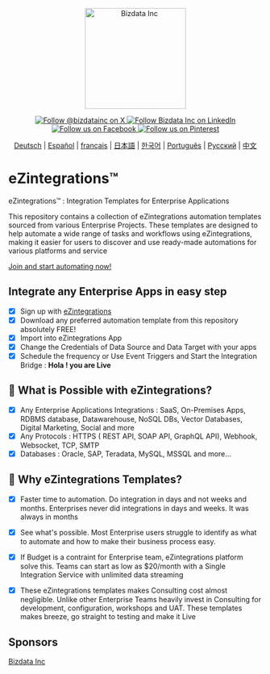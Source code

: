 <p align="center">
  <a href="https://www.bizdata360.com/">
    <img src="https://www.bizdata360.com/wp-content/uploads/2024/07/BIZDATA_log_new.png" width="200px" alt="Bizdata Inc">
  </a>
</p>

<p align="center">
  <a href="https://x.com/bizdatainc">
    <img src="https://img.shields.io/twitter/follow/bizdatainc?label=%40bizdatainc&style=flat-square&logo=x&logoColor=white" alt="Follow @bizdatainc on X">
  </a>
  <a href="https://www.linkedin.com/company/bizdata-inc/">
    <img src="https://img.shields.io/badge/LinkedIn-Bizdata%20Inc-blue?style=flat-square&logo=linkedin&logoColor=white" alt="Follow Bizdata Inc on LinkedIn">
  </a>
  <a href="https://www.facebook.com/bizdatainc">
    <img src="https://img.shields.io/badge/-Follow%20Bizdata%20Inc-blue?style=flat-square&logo=facebook" alt="Follow us on Facebook">
  </a>
  <a href="https://www.pinterest.com/bizdata">
    <img src="https://img.shields.io/badge/-Bizdata%20on%20Pinterest-red?style=flat-square&logo=pinterest" alt="Follow us on Pinterest">
  </a>
</p>


<p align="center">
  <!-- Keep these links. Translations will automatically update with the README. -->
  <a href="https://www.readme-i18n.com//bizdata2020/eZintegrations?lang=de">Deutsch</a> | 
  <a href="https://www.readme-i18n.com//bizdata2020/eZintegrations?lang=es">Español</a> | 
  <a href="https://www.readme-i18n.com//bizdata2020/eZintegrations?lang=fr">français</a> | 
  <a href="https://www.readme-i18n.com//bizdata2020/eZintegrations?lang=ja">日本語</a> | 
  <a href="https://www.readme-i18n.com//bizdata2020/eZintegrations?lang=ko">한국어</a> | 
  <a href="https://www.readme-i18n.com//bizdata2020/eZintegrations?lang=pt">Português</a> | 
  <a href="https://www.readme-i18n.com//bizdata2020/eZintegrations?lang=ru">Русский</a> | 
  <a href="https://www.readme-i18n.com//bizdata2020/eZintegrations?lang=zh">中文</a>
</p>


# eZintegrations™
eZintegrations™ : Integration Templates for Enterprise Applications

This repository contains a collection of eZintegrations automation templates sourced from various Enterprise Projects. These templates are designed to help automate a wide range of tasks and workflows using eZintegrations, making it easier for users to discover and use ready-made automations for various platforms and service

[Join and start automating now!](https://system-na14-west.bizdata360.com/#/start-free-trial)

## Integrate any Enterprise Apps in easy step
- [X] Sign up with [eZintegrations](https://system-na14-west.bizdata360.com/#/start-free-trial)
- [X] Download any preferred automation template from this repository absolutely FREE!
- [X] Import into eZintegrations App
- [X] Change the Credentials of Data Source and Data Target with your apps
- [X] Schedule the frequency or Use Event Triggers and Start the Integration Bridge : **Hola ! you are Live**

## 🌟 What is Possible with eZintegrations?

- [X] Any Enterprise Applications Integrations : SaaS, On-Premises Apps, RDBMS database, Datawarehouse, NoSQL DBs, Vector Databases, Digital Marketing, Social and more
- [X] Any Protocols : HTTPS ( REST API, SOAP API, GraphQL API), Webhook, Websocket, TCP, SMTP
- [X] Databases : Oracle, SAP, Teradata, MySQL, MSSQL and more...

## 🤔 Why eZintegrations Templates?

- [X] Faster time to automation. Do integration in days and not weeks and months. Enterprises never did integrations in days and weeks. It was always in months
- [X] See what's possible. Most Enterprise users struggle to identify as what to automate and how to make their business process easy.
- [X] If Budget is a contraint for Enterprise team, eZintegrations platform solve this. Teams can start as low as $20/month with a Single Integration Service with unlimited data streaming
- [X] These eZintegrations templates makes Consulting cost almost negligible. Unlike other Enterprise Teams heavily invest in Consulting for development, configuration, workshops and UAT. These templates makes breeze, go straight to testing and make it Live


## Sponsors
[Bizdata Inc](https://www.bizdata360.com/)
